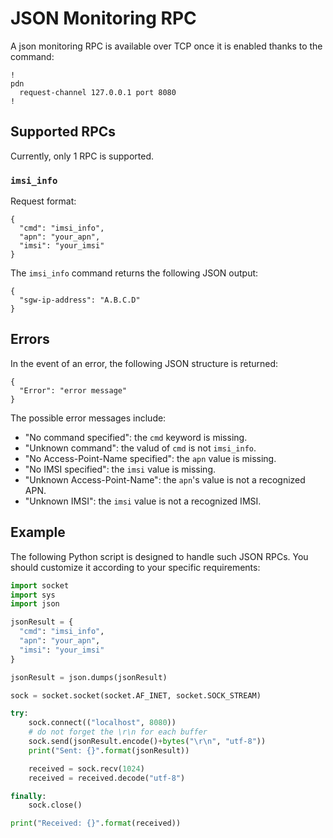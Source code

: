 # JSON Monitoring RPC

A json monitoring RPC is available over TCP once it is enabled thanks to
the command:
```
!
pdn
  request-channel 127.0.0.1 port 8080
!
```

## Supported RPCs

Currently, only 1 RPC is supported.

### `imsi_info`

Request format:
```
{
  "cmd": "imsi_info",
  "apn": "your_apn",
  "imsi": "your_imsi"
}
```

The `imsi_info` command returns the following JSON output:
```
{
  "sgw-ip-address": "A.B.C.D"
}
```

## Errors

In the event of an error, the following JSON structure is returned:
```
{
  "Error": "error message"
}
```

The possible error messages include:
  - "No command specified": the `cmd` keyword is missing.
  - "Unknown command": the valud of `cmd` is not `imsi_info`.
  - "No Access-Point-Name specified": the `apn` value is missing.
  - "No IMSI specified": the `imsi` value is missing.
  - "Unknown Access-Point-Name": the `apn`'s value is not a recognized APN.
  - "Unknown IMSI": the `imsi` value is not a recognized IMSI.

## Example

The following Python script is designed to handle such JSON RPCs. You should customize
it according to your specific requirements:

```python
import socket
import sys
import json

jsonResult = {
  "cmd": "imsi_info",
  "apn": "your_apn",
  "imsi": "your_imsi"
}

jsonResult = json.dumps(jsonResult)

sock = socket.socket(socket.AF_INET, socket.SOCK_STREAM)

try:
    sock.connect(("localhost", 8080))
    # do not forget the \r\n for each buffer
    sock.send(jsonResult.encode()+bytes("\r\n", "utf-8"))
    print("Sent: {}".format(jsonResult))

    received = sock.recv(1024)
    received = received.decode("utf-8")

finally:
    sock.close()

print("Received: {}".format(received))
```
